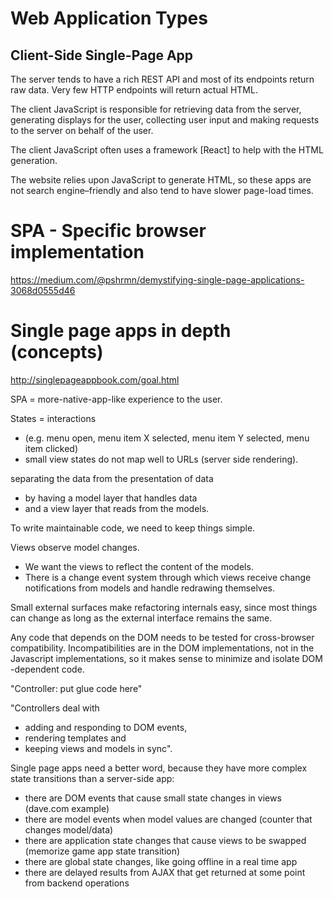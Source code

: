 # Web Application Types
## Client-Side Single-Page App

The server tends to have a rich REST API and most of its endpoints return raw data. Very few HTTP endpoints will return actual HTML.

The client JavaScript is responsible for retrieving data from the server, generating displays for the user, collecting user input and making requests to the server on behalf of the user.
 
The client JavaScript often uses a framework [React] to help with the HTML generation.

The website relies upon JavaScript to generate HTML, so these apps are not search engine–friendly and also tend to have slower page-load times.

# SPA - Specific browser implementation
https://medium.com/@pshrmn/demystifying-single-page-applications-3068d0555d46


# Single page apps in depth (concepts)
http://singlepageappbook.com/goal.html

SPA = more-native-app-like experience to the user.

States = interactions 
* (e.g. menu open, menu item X selected, menu item Y selected, menu item clicked)
* small view states do not map well to URLs (server side rendering).

separating the data from the presentation of data 
* by having a model layer that handles data
* and a view layer that reads from the models.

To write maintainable code, we need to keep things simple. 

Views observe model changes. 
* We want the views to reflect the content of the models. 
* There is a change event system through which views receive change notifications from models and handle redrawing themselves.

Small external surfaces make refactoring internals easy, since most things can change as long as the external interface remains the same.

Any code that depends on the DOM needs to be tested for cross-browser compatibility. Incompatibilities are in the DOM implementations, not in the Javascript implementations, so it makes sense to minimize and isolate DOM -dependent code.

"Controller: put glue code here"

"Controllers deal with  
* adding and responding to DOM events, 
* rendering templates and 
* keeping views and models in sync".

Single page apps need a better word, because they have more complex state transitions than a server-side app:

* there are DOM events that cause small state changes in views (dave.com example)
* there are model events when model values are changed (counter that changes model/data)
* there are application state changes that cause views to be swapped (memorize game app state transition)
* there are global state changes, like going offline in a real time app
* there are delayed results from AJAX that get returned at some point from backend operations
